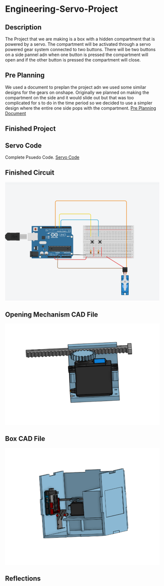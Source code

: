 # Engineering-Servo-Project

## Description
The Project that we are making is a box with a hidden compartment that is powered by a servo.
The compartment will be activated through a servo powered gear system connected to two buttons.
There will be two buttons on a side pannel adn when one button is pressed the compartment will open and if the other button is pressed the compartment will close. 

## Pre Planning
We used a document to preplan the project adn we used some similar designs for the gears on onshape.
Originally we planned on making the compartment on the side and it would slide out but that was too complicated for s to do in the time period so we decided to use a simpler design where the entire one side pops with the compartment.
[Pre Planning Document](https://docs.google.com/document/d/17IYX1eEDWpDlWgT7lWwBEruMU07gdO1zY4ygfG1bPyM/edit)


## Finished Project

## Servo Code 
Complete Psuedo Code. [Servo Code](https://create.arduino.cc/editor/rgabram93/1ecdbab5-daf2-4df3-809b-e3f6be188656)
## Finished Circuit
![alt text](https://raw.githubusercontent.com/haustin71/Engineering-Servo-Project/main/Circuit.PNG)
## Opening Mechanism CAD File
![alt text](https://raw.githubusercontent.com/haustin71/Engineering-Servo-Project/main/Opening%20mechanism.PNG)
## Box CAD File 
![alt text](https://raw.githubusercontent.com/haustin71/Engineering-Servo-Project/main/Box.PNG)

## Reflections


